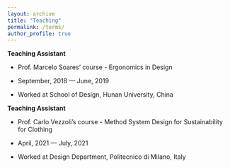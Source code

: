 ```yaml
---
layout: archive
title: "Teaching"
permalink: /terms/
author_profile: true
---
```



**Teaching Assistant**

* Prof. Marcelo Soares’ course - Ergonomics in Design

* September, 2018 — June, 2019

* Worked at School of Design, Hunan University, China
  

**Teaching Assistant**                 

* Prof. Carlo Vezzoli’s course - Method System Design for Sustainability for Clothing

* April, 2021 — July, 2021

* Worked at Design Department, Politecnico di Milano, Italy
